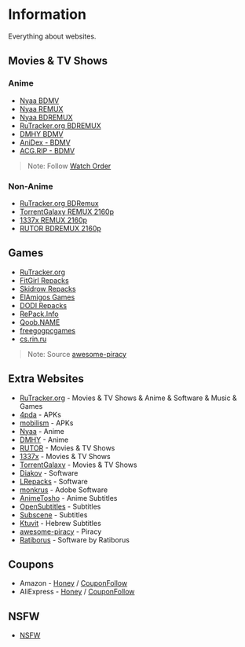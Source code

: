 # Information

Everything about websites.

## Movies & TV Shows

### Anime

- [Nyaa BDMV](https://nyaa.si/?f=0&c=0_0&q=BDMV)
- [Nyaa REMUX](https://nyaa.si/?f=0&c=0_0&q=REMUX)
- [Nyaa BDREMUX](https://nyaa.si/?f=0&c=0_0&q=BDRemux)
- [RuTracker.org BDREMUX](https://rutracker.org/forum/tracker.php?f=1105&nm=BDRemux)
- [DMHY BDMV](https://share.dmhy.org/topics/list?keyword=BDMV)
- [AniDex - BDMV](https://anidex.info/?q=BDMV)
- [ACG.RIP - BDMV](https://acg.rip/?term=BDMV)

> Note: Follow [Watch Order](https://www.reddit.com/r/anime/wiki/watch_order/)

### Non-Anime

- [RuTracker.org BDRemux](https://rutracker.org/forum/tracker.php?nm=BDRemux)
- [TorrentGalaxy REMUX 2160p](https://torrentgalaxy.to/torrents.php?search=REMUX+2160p&sort=id&sort=id&order=desc)
- [1337x REMUX 2160p](https://1337x.to/sort-search/REMUX%202160p/time/desc/1/)
- [RUTOR BDREMUX 2160p](https://rutor.info/search/0/0/000/0/BDRemux%202160p)

## Games

- [RuTracker.org](https://rutracker.org/forum/index.php)
- [FitGirl Repacks](https://fitgirl-repacks.site/)
- [Skidrow Repacks](https://skidrowrepacks.com/)
- [ElAmigos Games](https://www.elamigos-games.net/)
- [DODI Repacks](https://dodi-repacks.site/)
- [RePack.Info](https://repack.info/en/)
- [Qoob.NAME](https://qoob.name/)
- [freegogpcgames](https://freegogpcgames.com/)
- [cs.rin.ru](https://cs.rin.ru/forum/index.php)

> Note: Source [awesome-piracy](https://github.com/Shakil-Shahadat/awesome-piracy?tab=readme-ov-file#gaming)

## Extra Websites

- [RuTracker.org](https://rutracker.org/forum/index.php) - Movies & TV Shows & Anime & Software & Music & Games
- [4pda](https://4pda.to/forum/index.php?showforum=212) - APKs
- [mobilism](https://forum.mobilism.me/viewforum.php?f=398) - APKs
- [Nyaa](https://nyaa.si/) - Anime
- [DMHY](https://share.dmhy.org/) - Anime
- [RUTOR](https://rutor.info/) - Movies & TV Shows
- [1337x](https://1337x.to/) - Movies & TV Shows
- [TorrentGalaxy](https://torrentgalaxy.to/) - Movies & TV Shows
- [Diakov](https://diakov.net/) - Software
- [LRepacks](https://lrepacks.net/) - Software
- [monkrus](https://w14.monkrus.ws/) - Adobe Software
- [AnimeTosho](https://animetosho.org/) - Anime Subtitles
- [OpenSubtitles](https://www.opensubtitles.org/en/search/subs) - Subtitles
- [Subscene](https://subscene.com/) - Subtitles
- [Ktuvit](https://www.ktuvit.me/) - Hebrew Subtitles
- [awesome-piracy](https://github.com/Shakil-Shahadat/awesome-piracy) - Piracy
- [Ratiborus](https://msfree.su/index.php?forums/32/) - Software by Ratiborus

## Coupons

- Amazon - [Honey](https://www.joinhoney.com/shop/amazon) / [CouponFollow](https://couponfollow.com/site/amazon.com)
- AliExpress - [Honey](https://www.joinhoney.com/shop/aliexpress) / [CouponFollow](https://couponfollow.com/site/aliexpress.com)

## NSFW

- [NSFW](https://theporndude.com/)
